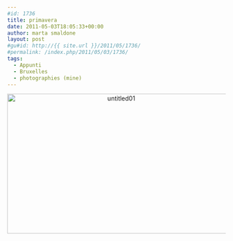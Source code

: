 ```yaml
---
#id: 1736
title: primavera
date: 2011-05-03T18:05:33+00:00
author: marta smaldone
layout: post
#gu#id: http://{{ site.url }}/2011/05/1736/
#permalink: /index.php/2011/05/03/1736/
tags:
  - Appunti
  - Bruxelles
  - photographies (mine)
---
```

<p style="text-align: center;">
  <img class="aligncenter size-full wp-image-3673" src="{{ site.url }}/images/uploads/2010/01/Untitled01.jpg" alt="untitled01" width="510" height="323" srcset="{{ site.url }}/images/uploads/2010/01/Untitled01.jpg 510w, {{ site.url }}/images/uploads/2010/01/Untitled01-300x190.jpg 300w" sizes="(max-width: 510px) 100vw, 510px" />
</p>